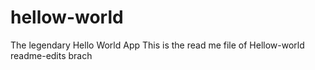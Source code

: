 # hellow-world
The legendary Hello World App
This is the read me file of Hellow-world readme-edits brach
